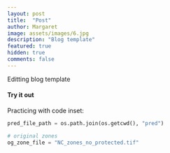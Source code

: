 ```yaml
---
layout: post
title:  "Post"
author: Margaret
image: assets/images/6.jpg
description: "Blog template"
featured: true
hidden: true
comments: false
---
```


Editting blog template

#### Try it out

Practicing with code inset:

```python
pred_file_path = os.path.join(os.getcwd(), "pred")

# original zones
og_zone_file = "NC_zones_no_protected.tif"
```
